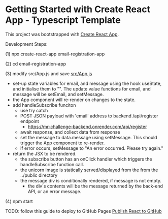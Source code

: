 # Getting Started with Create React App - Typescript Template

This project was bootstrapped with [Create React App](https://github.com/facebook/create-react-app).

Development Steps:

(1) npx create-react-app email-registration-app

(2) cd email-registration-app

(3) modify src/App.js and save [src/App.js](https://github.com/Astrotope/mr-challenge-frontend/blob/main/src/App.js)
  * set-up state variables for email, and message using the hook useState, and initialise them to "". The update value functions for email, and message will be setEmail, and setMessage.
  * the App component will re-render on changes to the state.
  * add handleSubscribe funciton
    * use try catch
    * POST JSON payload with 'email' address to backend /api/register endpoint
      * https://mr-challenge-backend.onrender.com/api/register
    * await response, and collect data from response
    * set the message to data.message using setMessage. This should trigger the App component to re-render.
    * if error occurs, setMessage to "An error occurred. Please try again."
  * return the JSX to be rendered.
    * the subscribe button has an onClick handler which triggers the handleSubscribe function call.
    * the unicorn image is statically served/displayed from the from the ../public directory
    * the message div is conditionally rendered, if message is not empty.
      * the div's contents will be the message returned by the back-end API, or an error message.

(4) npm start

TODO: follow this guide to deploy to GitHub Pages [Publish React to GitHub](https://create-react-app.dev/docs/deployment/#github-pages)

